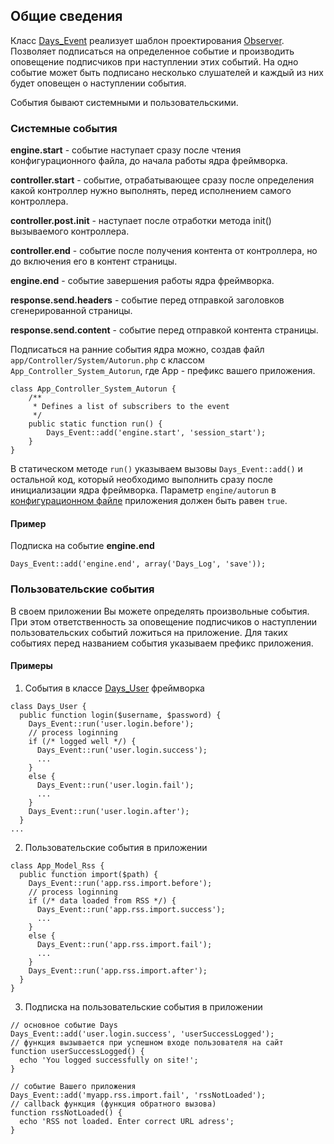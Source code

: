 ## Общие сведения ##

Класс [Days\_Event](http://code.google.com/p/phpdays/source/browse/trunk/lib/Days/Event.php) реализует шаблон проектирования [Observer](http://ru.wikipedia.org/wiki/Наблюдатель_(шаблон_проектирования)). Позволяет подписаться на определенное событие и производить оповещение подписчиков при наступлении этих событий. На одно событие может быть подписано несколько слушателей и каждый из них будет оповещен о наступлении события.

События бывают системными и пользовательскими.

### Системные события ###

**engine.start** - событие наступает сразу после чтения конфигурационного файла, до начала работы ядра фреймворка.

**controller.start** - событие, отрабатывающее сразу после определения какой контроллер нужно выполнять, перед исполнением самого контроллера.

**controller.post.init** - наступает после отработки метода init() вызываемого контроллера.

**controller.end** - событие после получения контента от контроллера, но до включения его в контент страницы.

**engine.end** - событие завершения работы ядра фреймворка.

**response.send.headers** - событие перед отправкой заголовков сгенерированной страницы.

**response.send.content** - событие перед отправкой контента страницы.

Подписаться на ранние события ядра можно, создав файл `app/Controller/System/Autorun.php` с классом `App_Controller_System_Autorun`, где App - префикс вашего приложения.
```
class App_Controller_System_Autorun {
    /**
     * Defines a list of subscribers to the event
     */
    public static function run() {
        Days_Event::add('engine.start', 'session_start');
    }
}
```

В статическом методе `run()` указываем вызовы `Days_Event::add()` и остальной код, который необходимо выполнить сразу после инициализации ядра фреймворка. Параметр `engine/autorun` в [конфигурационном файле](RuLibDaysConfig.md) приложения должен быть равен `true`.

#### Пример ####

Подписка на событие **engine.end**
```
Days_Event::add('engine.end', array('Days_Log', 'save'));
```

### Пользовательские события ###

В своем приложении Вы можете определять произвольные события. При этом ответственность за оповещение подписчиков о наступлении пользовательских событий ложиться на приложение. Для таких событиях перед названием события указываем префикс приложения.

#### Примеры ####

1) События в классе [Days\_User](RuLibDaysUser.md) фреймворка
```
class Days_User {
  public function login($username, $password) {
    Days_Event::run('user.login.before');
    // process loginning
    if (/* logged well */) {
      Days_Event::run('user.login.success');
      ...
    }
    else {
      Days_Event::run('user.login.fail');
      ...
    }
    Days_Event::run('user.login.after');
  }
...
```

2) Пользовательские события в приложении
```
class App_Model_Rss {
  public function import($path) {
    Days_Event::run('app.rss.import.before');
    // process loginning
    if (/* data loaded from RSS */) {
      Days_Event::run('app.rss.import.success');
      ...
    }
    else {
      Days_Event::run('app.rss.import.fail');
      ...
    }
    Days_Event::run('app.rss.import.after');
  }
}
```

3) Подписка на пользовательские события в приложении
```
// основное событие Days
Days_Event::add('user.login.success', 'userSuccessLogged');
// функция вызывается при успешном входе пользователя на сайт
function userSuccessLogged() {
  echo 'You logged successfully on site!';
}

// событие Вашего приложения
Days_Event::add('myapp.rss.import.fail', 'rssNotLoaded');
// callback функция (функция обратного вызова)
function rssNotLoaded() {
  echo 'RSS not loaded. Enter correct URL adress';
}
```
